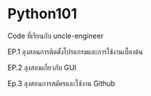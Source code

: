 # Python101
Code ที่เรียนกับ uncle-engineer

EP.1 ลุงสอนการติดตั้งโปรแกรมและการใช้งานเบื้องต้น

EP.2 ลุงสอนเกี่ยวกับ GUI

Ep.3 ลุงสอนการสมัครและใช้งาน Github
